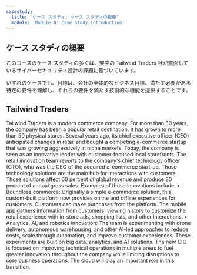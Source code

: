 ```yaml
---
casestudy:
  title: 'ケース スタディ: ケース スタディの概要'
  module: 'Module 0: Case study introduction'
---
```


## <a name="case-study-introduction"></a>ケース スタディの概要

このコースのケース スタディの多くは、架空の Tailwind Traders 社が直面しているサイバーセキュリティ設計の課題に基づいています。

いずれのケースでも、目標は、会社の全体的なビジネス目標、満たす必要がある特定の要件を理解し、それらの要件を満たす技術的な機能を提供することです。

## <a name="tailwind-traders"></a>Tailwind Traders
 
Tailwind Traders is a modern commerce company. For more than 30 years, the company has been a popular retail destination. It has grown to more than 50 physical stores. Several years ago, its chief executive officer (CEO) anticipated changes in retail and bought a competing e-commerce startup that was growing aggressively in niche markets. Today, the company is seen as an innovative leader with customer-focused local storefronts. The retail innovation team reports to the company's chief technology officer (CTO), who was the CEO of the acquired e-commerce start-up. Those technology solutions are the main hub for interactions with customers. Those solutions affect 60 percent of global revenue and produce 30 percent of annual gross sales. Examples of those innovations include: •   Boundless commerce: Originally a simple e-commerce solution, this custom-built platform now provides online and offline experiences for customers. Customers can make purchases from the platform. The mobile app gathers information from customers' viewing history to customize the retail experience with in-store ads, shopping lists, and other interactions.
•   Analytics, AI, and robotics innovation: The team is experimenting with drone delivery, autonomous warehousing, and other AI-led approaches to reduce costs, scale through automation, and improve customer experiences. These experiments are built on big data, analytics, and AI solutions.
The new CIO is focused on improving technical operations in multiple areas to fuel greater innovation throughout the company while limiting disruptions to core business operations. The cloud will play an important role in this transition.
